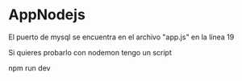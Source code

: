 # AppNodejs

El puerto de mysql se encuentra en el archivo "app.js" en la línea 19

Si quieres probarlo con nodemon tengo un script

npm run dev
